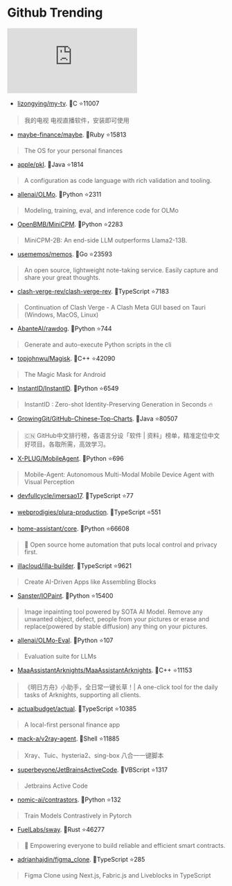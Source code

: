 # Github Trending 
 ![daily-bing](https://api.isoyu.com/bing_images.php) 
 - [lizongying/my-tv](https://github.com/lizongying/my-tv). 💪C ⭐11007 
 > 我的电视 电视直播软件，安装即可使用 
 - [maybe-finance/maybe](https://github.com/maybe-finance/maybe). 💪Ruby ⭐15813 
 > The OS for your personal finances 
 - [apple/pkl](https://github.com/apple/pkl). 💪Java ⭐1814 
 > A configuration as code language with rich validation and tooling. 
 - [allenai/OLMo](https://github.com/allenai/OLMo). 💪Python ⭐2311 
 > Modeling, training, eval, and inference code for OLMo 
 - [OpenBMB/MiniCPM](https://github.com/OpenBMB/MiniCPM). 💪Python ⭐2283 
 > MiniCPM-2B: An end-side LLM outperforms Llama2-13B. 
 - [usememos/memos](https://github.com/usememos/memos). 💪Go ⭐23593 
 > An open source, lightweight note-taking service. Easily capture and share your great thoughts. 
 - [clash-verge-rev/clash-verge-rev](https://github.com/clash-verge-rev/clash-verge-rev). 💪TypeScript ⭐7183 
 > Continuation of Clash Verge - A Clash Meta GUI based on Tauri (Windows, MacOS, Linux) 
 - [AbanteAI/rawdog](https://github.com/AbanteAI/rawdog). 💪Python ⭐744 
 > Generate and auto-execute Python scripts in the cli 
 - [topjohnwu/Magisk](https://github.com/topjohnwu/Magisk). 💪C++ ⭐42090 
 > The Magic Mask for Android 
 - [InstantID/InstantID](https://github.com/InstantID/InstantID). 💪Python ⭐6549 
 > InstantID : Zero-shot Identity-Preserving Generation in Seconds 🔥 
 - [GrowingGit/GitHub-Chinese-Top-Charts](https://github.com/GrowingGit/GitHub-Chinese-Top-Charts). 💪Java ⭐80507 
 > 🇨🇳 GitHub中文排行榜，各语言分设「软件 | 资料」榜单，精准定位中文好项目。各取所需，高效学习。 
 - [X-PLUG/MobileAgent](https://github.com/X-PLUG/MobileAgent). 💪Python ⭐696 
 > Mobile-Agent: Autonomous Multi-Modal Mobile Device Agent with Visual Perception 
 - [devfullcycle/imersao17](https://github.com/devfullcycle/imersao17). 💪TypeScript ⭐77 
 >  
 - [webprodigies/plura-production](https://github.com/webprodigies/plura-production). 💪TypeScript ⭐551 
 >  
 - [home-assistant/core](https://github.com/home-assistant/core). 💪Python ⭐66608 
 > 🏡 Open source home automation that puts local control and privacy first. 
 - [illacloud/illa-builder](https://github.com/illacloud/illa-builder). 💪TypeScript ⭐9621 
 > Create AI-Driven Apps like Assembling Blocks 
 - [Sanster/IOPaint](https://github.com/Sanster/IOPaint). 💪Python ⭐15400 
 > Image inpainting tool powered by SOTA AI Model. Remove any unwanted object, defect, people from your pictures or erase and replace(powered by stable diffusion) any thing on your pictures. 
 - [allenai/OLMo-Eval](https://github.com/allenai/OLMo-Eval). 💪Python ⭐107 
 > Evaluation suite for LLMs 
 - [MaaAssistantArknights/MaaAssistantArknights](https://github.com/MaaAssistantArknights/MaaAssistantArknights). 💪C++ ⭐11153 
 > 《明日方舟》小助手，全日常一键长草！| A one-click tool for the daily tasks of Arknights, supporting all clients. 
 - [actualbudget/actual](https://github.com/actualbudget/actual). 💪TypeScript ⭐10385 
 > A local-first personal finance app 
 - [mack-a/v2ray-agent](https://github.com/mack-a/v2ray-agent). 💪Shell ⭐11885 
 > Xray、Tuic、hysteria2、sing-box 八合一一键脚本 
 - [superbeyone/JetBrainsActiveCode](https://github.com/superbeyone/JetBrainsActiveCode). 💪VBScript ⭐1317 
 > Jetbrains Active Code 
 - [nomic-ai/contrastors](https://github.com/nomic-ai/contrastors). 💪Python ⭐132 
 > Train Models Contrastively in Pytorch 
 - [FuelLabs/sway](https://github.com/FuelLabs/sway). 💪Rust ⭐46277 
 > 🌴 Empowering everyone to build reliable and efficient smart contracts. 
 - [adrianhajdin/figma_clone](https://github.com/adrianhajdin/figma_clone). 💪TypeScript ⭐285 
 > Figma Clone using Next.js, Fabric.js and Liveblocks in TypeScript 
 